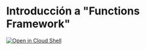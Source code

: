 # Introducción a "Functions Framework"

[![Open in Cloud Shell](https://gstatic.com/cloudssh/images/open-btn.png)](https://console.cloud.google.com/cloudshell/open?git_repo=https://github.com/DesarrolloEnGCP/FunctionsFrameworko&tutorial=FunctionsFramework.md)

